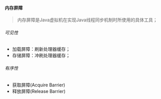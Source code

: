 #### 内存屏障

>  内存屏障是Java虚拟机在实现Java线程同步机制时所使用的具体工具；

###### 可见性

- 加载屏障：刷新处理器缓存；
- 存储屏障：冲刷处理器缓存；

###### 有序性

- 获取屏障(Acquire Barrier)
- 释放屏障(Release Barrier)

